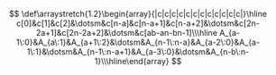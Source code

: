 $$
\def\arraystretch{1.2}\begin{array}{|c|c|c|c|c|c|c|c|c|c|c|c|}\hline
c[0]&c[1]&c[2]&\dotsm&c[n-a]&c[n-a+1]&c[n-a+2]&\dotsm&c[2n-2a+1]&c[2n-2a+2]&\dotsm&c[ab-an-bn-1]\\\hline
A_{a-1\:0}&A_{a\:1}&A_{a+1\:2}&\dotsm&A_{n-1\:n-a}&A_{a-2\:0}&A_{a-1\:1}&\dotsm&A_{n-1\:n-a+1}&A_{a-3\:0}&\dotsm&A_{n-b\:n-1}\\\hline\end{array}
$$

<!-- $$
\begin{aligned}
number\:of\:elememet\:in\:A_{n,a,b}&=n^2-\frac{(n-a)\times(n-a+1)}{2}-\frac{(n-b)\times(n-b+1)}{2}\\
&=\frac{-1}{2}a^2+\frac{-1}{2}b^2+an+bn-n+\frac{1}{2}a+\frac{1}{2}b\\
&=\frac{-1}{2}(a^2-a+b^2-b)+an+bn-n
\end{aligned}
$$ -->

<!-- $$
\begin{aligned}
&\text{Assume $\alpha$ is the base address for $a[0][0],\dots,[0]$, then}\\
&\text{the address for }a[i_1][i_2],\dots,[i_n]\text{ in column-major representation}\\
&=\alpha+i_1+u_1\Big(i_2+u_2\big(i_3+(\dotsm+i_nu_{n-1})\dotsm\big)\Big)\\
&=\alpha+\sum\limits_{j=1}^{n}\Bigg(\prod\limits_{k=1}^{j-1}u_k\Bigg)i_j\quad where\;\prod\limits_{k=1}^0u_k=1\\
\end{aligned}
$$ -->

<!-- $$
\begin{aligned}
&\text{Suppose all matrices are \ }n\times n.\\\\
&\text{In a general matrix addtion (operation+ in class Matrix):}\\
&\implies number\:of\:addition=n^2\\\\
&\text{In a general matrix multiplication (operation* in class Matrix):}\\
&\implies\begin{cases}
  number\:of\:addition&=n^3-n^2\\
  number\:of\:multiplication&=n^3
\end{cases}\\\\
&\text{For a complex-valued matrix multiplication,}\\
&\text{there are 4 general matrix multiplications,}\\
&\text{and 2 general matrix additions.}\\
&\text{Therefore, we have}\\
&\implies\begin{cases}
  number\:of\:addition&=4(n^3-n^2)+2n^2=4n^3-2n^2\\
  number\:of\:multiplication&=4n^3
\end{cases}\\
\end{aligned}
$$ -->

<!-- $$
\large\begin{aligned}
&\text{To move 1 disk to the right peg, we only need one step. Thus, T(1)=1.}\\\\
&\text{To move N disks to the right peg, we must first move N-1 disks to the middle peg.}\\
&\text{Then, move the most bottom disk to the right peg.}\\
&\text{This procedure takes T(N-1) + 1 steps.}\\
&\text{Lastly, we move N-1 disks in the middle to the right, which takes T(N-1) steps.}\\
&\text{In total, there are 2T(N-1) + 1 steps.}\\\\
&\text{Therefore we have \ }T(N)=2T(N-1)+1\; with\:T(1)=1
\end{aligned}
$$

$$
\begin{aligned}
\implies&T(N)-2T(N-1)=1\quad\\
&T(1)=1\\\\
&\textbf{Homogeneous Soultion: \ }T_h(N)\\
&T(N)-2T(N-1)=0\\
&characteristic\;equation:\quad r-2=0\implies r=2\\
&T_h(N)=\alpha2^n\quad\forall\;\alpha\in\reals\\\\
&\textbf{Particular Soultion: \ }T_p(N)\\
&Guess:T_p(N)=\beta\quad\forall\;\beta\in\reals\\
&T_p(N)-2T_p(N-1)=\beta-2\beta=-\beta=1\implies\beta=-1\\\\
&\textbf{Genearl Soultion: }T(N)=T_h(N)+T_p(N)\\
&T(N)=T_h(N)+T_p(N)=\alpha2^n-1\\
&\text{For the initial condition: \ }T(1)=1\\
&\implies T(1)=\alpha2^1-1=2\alpha-1=1\implies\alpha=1\\\\
&\textbf{Finally, we have \ }T(N)=2^n-1
\end{aligned}
$$

$$
\large\begin{aligned}
&\text{address for \ }a[i_1][i_2],\dots,[i_n]\text{ \ in column-major\:representation}=\\
&\alpha+\sum\limits_{j=1}^{n-2}i_ja_j+i_n\times u_{n-1} + i_{n-1}\quad where\;a_j=\prod\limits_{k=j+1}^nu_k\quad1\le j\le n-2
\end{aligned}
$$ -->
<!--
$$
\large\begin{array}{|c|c|c|c|c|}\hline
\text{line} & \text{s/e} & \text{frequency} & \text{step counts}\\\hline
\text{1} & 0 & - & 0  \\\hline
\text{2} & 0 & - & 0  \\\hline
\text{3} & 1 & m+1 & m+1 \\\hline
\text{4} & 1 & m(p+1) & mp+m \\\hline
\text{5} & 1 & mp & mp \\\hline
\text{6} & 1 & mp(n+1) & mpn+mp \\\hline
\text{7} & 1 & mpn & mpn \\\hline
\text{8} & 0 & - & 0 \\\hline
\text{9} & 0 & - & 0 \\\hline
\end{array}
$$

$$
\large Total\:Step\:Count=2mnp+3mp+2m+1
$$

$$
\large\begin{array}{|c|c|c|c|c|}\hline
\text{line} & \text{s/e} & \text{frequency} & \text{total steps}\\\hline
\text{1} & 0 & - & \Theta(0) \\\hline
\text{2} & 0 & - & \Theta(0) \\\hline
\text{3} & 1 & m+1 & \Theta(m) \\\hline
\text{4} & 1 & m(p+1) & \Theta(mp) \\\hline
\text{5} & 1 & mp & \Theta(mp) \\\hline
\text{6} & 1 & mp(n+1) & \Theta(mnp) \\\hline
\text{7} & 1 & mpn & \Theta(mnp) \\\hline
\text{8} & 0 & - & \Theta(0) \\\hline
\text{9} & 0 & - & \Theta(0) \\\hline
\end{array}
$$

$$
\large\begin{array}{|c|c|c|c|c|}\hline
\text{line} & \text{s/e} & \text{frequency} & \text{total steps}\\\hline
\text{1} & 0 & - & \Theta(0) \\\hline
\text{2} & 0 & - & \Theta(0) \\\hline
\text{3} & 1 & m+1 & \Theta(m) \\\hline
\text{4} & 1 & m(n+1) & \Theta(mn) \\\hline
\text{5} & 1 & mn & \Theta(mn) \\\hline
\text{6} & 1 & mn & \Theta(mn) \\\hline
\text{7} & 2 & mn & \Theta(mn) \\\hline
\text{8} & 0 & - & \Theta(0) \\\hline
\text{9} & 0 & - & \Theta(0) \\\hline
\text{10} & 1 & 1 & \Theta(1) \\\hline
\text{11} & 0 & - & \Theta(0) \\\hline
\end{array}
$$

$$
\def\arraystretch{2.2}\begin{array}{|c|c|c|c|c|c|c|c|c|c|c|c|}\hline\
c[0]&c[1]&c[2]&\dotsm&c[n-b]&c[n-b+1]&c[n-b+2]&\dotsm&c[2n-2b+1]&c[2n-2b+2]&\dotsm&c[ab-an-bn-1]\\\hline
A_{b-1\:0}&A_{b\:1}&A_{b+1\:2}&\dotsm&A_{n-1\:n-b}&A_{b-2\:0}&A_{b-1\:1}&\dotsm&A_{n-1\:n-b+1}&A_{b-3\:0}&\dotsm&A_{n-b\:n-1}\\\hline
\end{array}
$$ -->
